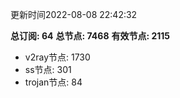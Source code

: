 更新时间2022-08-08 22:42:32

**总订阅: 64**
**总节点: 7468**
**有效节点: 2115**
- v2ray节点: 1730
- ss节点: 301
- trojan节点: 84
